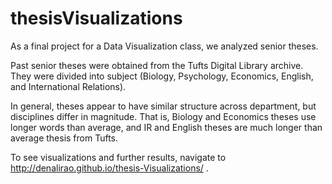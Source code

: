 # thesisVisualizations

As a final project for a Data Visualization class, we analyzed senior theses.


Past senior theses were obtained from the Tufts Digital Library archive. They were divided into subject (Biology, Psychology, Economics, English, and International Relations).

In general, theses appear to have similar structure across department, but disciplines differ in magnitude. That is, Biology and Economics theses use longer words than average, and IR and English theses are much longer than average thesis from Tufts.


To see visualizations and further results, navigate to http://denalirao.github.io/thesis-Visualizations/ .
